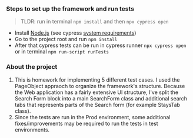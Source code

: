 ### Steps to set up the framework and run tests

> TLDR: run in terminal `npm install` and then `npx cypress open`

- Install [Node.js](https://nodejs.org/) (see cypress [system requirements](https://docs.cypress.io/guides/getting-started/installing-cypress#System-requirements))
- Go to the project root and run `npm install`
- After that cypress tests can be run in cypress runner `npx cypress open` or in terminal `npm run-script runTests`

### About the project

1. This is homework for implementing 5 different test cases. I used the PageObject appraoch to organize the framework's structure. Because the Web application has a fairly extensive UI structure, I've split the Search Form block into a main SearchForm class and additional search tabs that represents parts of the Search form (for example StaysTab class).
2. Since the tests are run in the Prod environment, some additional fixes/improvements may be required to run the tests in test environments.
